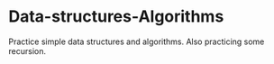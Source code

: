 # Data-structures-Algorithms
Practice simple data structures and algorithms. Also practicing some recursion.
